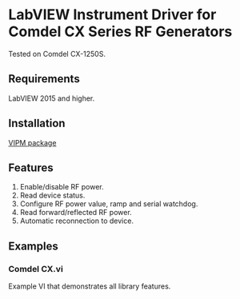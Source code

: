 # LabVIEW Instrument Driver for Comdel CX Series RF Generators
Tested on Comdel CX-1250S.

## Requirements
LabVIEW 2015 and higher.

## Installation
[VIPM package](https://www.vipm.io/package/plasmapper_lib_pl_comdel_cx/)

## Features
1. Enable/disable RF power.
2. Read device status.
3. Configure RF power value, ramp and serial watchdog.
4. Read forward/reflected RF power.
5. Automatic reconnection to device.

## Examples
### Comdel CX.vi
Example VI that demonstrates all library features.
